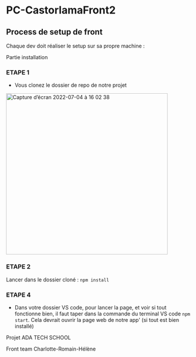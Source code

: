 # PC-CastorlamaFront2

## Process de setup de front

Chaque dev doit réaliser le setup sur sa propre machine : 

Partie installation

### ETAPE 1
- Vous clonez le dossier de repo de notre projet

<img width="440" alt="Capture d’écran 2022-07-04 à 16 02 38" src="https://user-images.githubusercontent.com/98778180/177170462-5c4cf1ba-1801-438a-acdc-be728a087ec3.png">

### ETAPE 2
Lancer dans le dossier cloné : `npm install`

### ETAPE 4
- Dans votre dossier VS code, pour lancer la page, et voir si tout fonctionne bien, il faut taper dans la commande du terminal VS code
`npm start`. Cela devrait ouvrir la page web de notre app' (si tout est bien installé)

Projet ADA TECH SCHOOL

Front team 
Charlotte-Romain-Hélène

